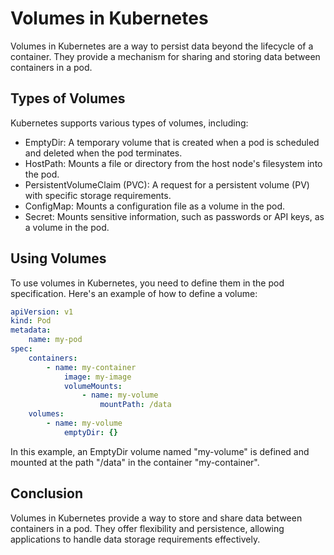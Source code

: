 # Volumes in Kubernetes

Volumes in Kubernetes are a way to persist data beyond the lifecycle of a container. They provide a mechanism for sharing and storing data between containers in a pod.

## Types of Volumes

Kubernetes supports various types of volumes, including:

- EmptyDir: A temporary volume that is created when a pod is scheduled and deleted when the pod terminates.
- HostPath: Mounts a file or directory from the host node's filesystem into the pod.
- PersistentVolumeClaim (PVC): A request for a persistent volume (PV) with specific storage requirements.
- ConfigMap: Mounts a configuration file as a volume in the pod.
- Secret: Mounts sensitive information, such as passwords or API keys, as a volume in the pod.

## Using Volumes

To use volumes in Kubernetes, you need to define them in the pod specification. Here's an example of how to define a volume:

```yaml
apiVersion: v1
kind: Pod
metadata:
    name: my-pod
spec:
    containers:
        - name: my-container
            image: my-image
            volumeMounts:
                - name: my-volume
                    mountPath: /data
    volumes:
        - name: my-volume
            emptyDir: {}
```

In this example, an EmptyDir volume named "my-volume" is defined and mounted at the path "/data" in the container "my-container".

## Conclusion

Volumes in Kubernetes provide a way to store and share data between containers in a pod. They offer flexibility and persistence, allowing applications to handle data storage requirements effectively.
